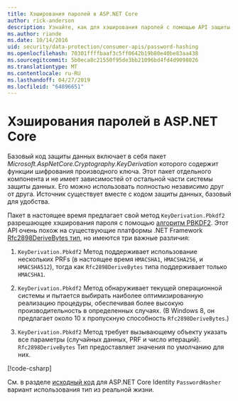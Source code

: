 ```yaml
---
title: Хэширования паролей в ASP.NET Core
author: rick-anderson
description: Узнайте, как для хэширования паролей с помощью API защиты данных ASP.NET Core.
ms.author: riande
ms.date: 10/14/2016
uid: security/data-protection/consumer-apis/password-hashing
ms.openlocfilehash: 70301ffffbaaf3c5ff0642b19b80e40be83aa438
ms.sourcegitcommit: 5b0eca8c21550f95de3bb21096bd4fd4d9098026
ms.translationtype: MT
ms.contentlocale: ru-RU
ms.lasthandoff: 04/27/2019
ms.locfileid: "64896651"
---
```

# <a name="hash-passwords-in-aspnet-core"></a>Хэширования паролей в ASP.NET Core

Базовый код защиты данных включает в себя пакет *Microsoft.AspNetCore.Cryptography.KeyDerivation* которого содержит функции шифрования производного ключа. Этот пакет отдельного компонента и не имеет зависимостей от остальной части системы защиты данных. Его можно использовать полностью независимо друг от друга. Источник существует вместе с кодом защиты данных, базовый для удобства.

Пакет в настоящее время предлагает свой метод `KeyDerivation.Pbkdf2` разрешающее хэширования пароля с помощью [алгоритм PBKDF2](https://tools.ietf.org/html/rfc2898#section-5.2). Этот API очень похож на существующие платформы .NET Framework [Rfc2898DeriveBytes тип](/dotnet/api/system.security.cryptography.rfc2898derivebytes), но имеются три важные различия:

1. `KeyDerivation.Pbkdf2` Метод поддерживает использование нескольких PRFs (в настоящее время `HMACSHA1`, `HMACSHA256`, и `HMACSHA512`), тогда как `Rfc2898DeriveBytes` типа поддерживает только `HMACSHA1`.

2. `KeyDerivation.Pbkdf2` Метод обнаруживает текущей операционной системы и пытается выбирать наиболее оптимизированную реализацию процедуры, обеспечивая более высокую производительность в определенных случаях. (В Windows 8, он предлагает около 10 x пропускную способность `Rfc2898DeriveBytes`.)

3. `KeyDerivation.Pbkdf2` Метод требует вызывающему объекту указать все параметры (случайных данных, PRF и число итераций). `Rfc2898DeriveBytes` Тип предоставляет значения по умолчанию для них.

[!code-csharp[](password-hashing/samples/passwordhasher.cs)]

См. в разделе [исходный код](https://github.com/aspnet/Identity/blob/master/src/Core/PasswordHasher.cs) для ASP.NET Core Identity `PasswordHasher` вариант использования тип из реальной жизни.
